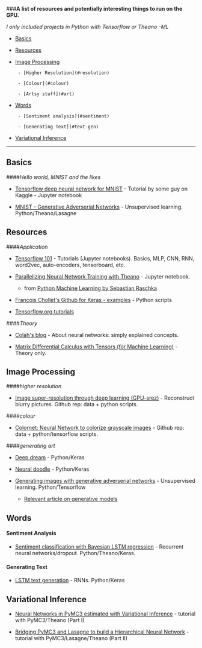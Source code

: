 
###**A list of resources and potentially interesting things to run on the GPU.**

*I only included projects in Python with Tensorflow or Theano  -ML*


- [Basics](#hello-world)

- [Resources](#resources)

- [Image Processing](#image-processing)
      
       - [Higher Resolution](#resolution)

       - [Colour](#colour)

       - [Artsy stuff](#art)

- [Words](#words)

       - [Sentiment analysis](#sentiment)

       - [Generating Text](#text-gen)

- [Variational Inference](#variational-inference)



- - -

## Basics

####*Hello world, MNIST and the likes*


* [Tensorflow deep neural network for MNIST](https://www.kaggle.com/kakauandme/digit-recognizer/tensorflow-deep-nn/notebook) - Tutorial by some guy on Kaggle - Jupyter notebook


* [MNIST - Generative Adverserial Networks](https://github.com/openai/improved-gan/tree/master/mnist_svhn_cifar10) - Unsupervised learning. Python/Theano/Lasagne


## Resources

####*Application*

* [Tensorflow 101](https://github.com/sjchoi86/Tensorflow-101) - Tutorials (Jupyter notebooks). Basics, MLP, CNN, RNN, word2vec, auto-encoders, tensorboard, etc. 

* [Parallelizing Neural Network Training with Theano](https://github.com/rasbt/python-machine-learning-book/blob/master/code/ch13/ch13.ipynb) - Jupyter notebook. 
    * from [Python Machine Learning by Sebastian Raschka](https://github.com/rasbt/python-machine-learning-book)

* [Francois Chollet's Github for Keras - examples](https://github.com/fchollet/keras/tree/master/examples) - Python scripts

* [Tensorflow.org tutorials](https://www.tensorflow.org/versions/r0.10/tutorials/index.html) 

####*Theory*

* [Colah's blog](http://colah.github.io/) - About neural networks: simply explained concepts. 

* [Matrix Differential Calculus with Tensors (for Machine Learning)](https://github.com/mtomassoli/papers/blob/master/tensor_diff_calc.pdf) - Theory only.

## Image Processing

####*higher resolution*

* [Image super-resolution through deep learning (GPU-srez)](https://github.com/david-gpu/srez) - Reconstruct blurry pictures. Github rep: data + python scripts. 

####*colour*

* [Colornet: Neural Network to colorize grayscale images](https://github.com/pavelgonchar/colornet) - Github rep: data + python/tensorflow scripts.

####*generating art*

* [Deep dream](https://github.com/fchollet/keras/blob/master/examples/deep_dream.py) - Python/Keras 

* [Neural doodle](https://github.com/fchollet/keras/blob/master/examples/neural_doodle.py) - Python/Keras 

* [Generating images with generative adverserial networks](https://github.com/openai/improved-gan/tree/master/imagenet) - Unsupervised learning. Python/Tensorflow
    * [Relevant article on generative models](https://openai.com/blog/generative-models/)



## Words

#### Sentiment Analysis

* [Sentiment classification with Bayesian LSTM regression](https://github.com/yaringal/BayesianRNN/tree/master/Example) - Recurrent neural networks/dropout. Python/Theano/Keras.

#### Generating Text

* [LSTM text generation](https://github.com/fchollet/keras/blob/master/examples/lstm_text_generation.py) - RNNs. Python/Keras


## Variational Inference

* [Neural Networks in PyMC3 estimated with Variational Inference](http://twiecki.github.io/blog/2016/06/01/bayesian-deep-learning/) - tutorial with PyMC3/Theano (Part I)

* [Bridging PyMC3 and Lasagne to build a Hierarchical Neural Network](http://twiecki.github.io/blog/2016/07/05/bayesian-deep-learning/) - tutorial with PyMC3/Lasagne/Theano (Part II)
